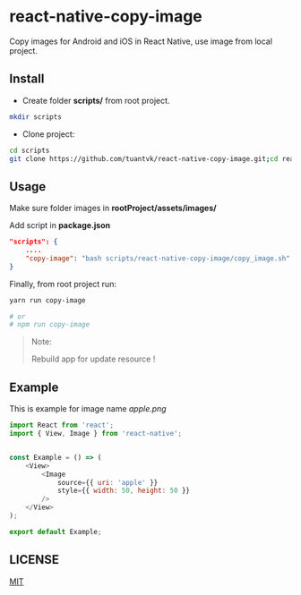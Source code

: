 # react-native-copy-image

Copy images for Android and iOS in React Native, use image from local project.


## Install

- Create folder __scripts/__ from root project.
```bash
mkdir scripts
```

- Clone project:
```bash
cd scripts
git clone https://github.com/tuantvk/react-native-copy-image.git;cd react-native-copy-image;rm -rf .git;
```


## Usage

Make sure folder images in __rootProject/assets/images/__

Add script in __package.json__

```json
"scripts": {
    ....
    "copy-image": "bash scripts/react-native-copy-image/copy_image.sh" // add here
}
```

Finally, from root project run:

```bash
yarn run copy-image

# or
# npm run copy-image
```

> Note:
>
> Rebuild app for update resource !


## Example

This is example for image name _apple.png_

```js
import React from 'react';
import { View, Image } from 'react-native';


const Example = () => (
    <View>
        <Image
            source={{ uri: 'apple' }}
            style={{ width: 50, height: 50 }}
        />
    </View>
);

export default Example;
```


## LICENSE

[MIT](LICENSE)